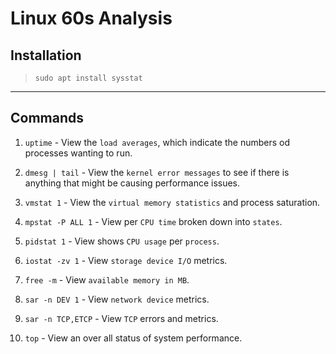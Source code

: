 # Linux 60s Analysis

## Installation

> `sudo apt install sysstat`

---

## Commands

1. `uptime` - View the `load averages`, which indicate the numbers od processes wanting to run.

2. `dmesg | tail` - View the `kernel error messages` to see if there is anything that might be causing performance issues.

3. `vmstat 1` - View the `virtual memory statistics` and process saturation.

4. `mpstat -P ALL 1` - View per `CPU time` broken down into `states`.

5. `pidstat 1` - View shows `CPU usage` per `process`.

6. `iostat -zv 1` - View `storage device I/O` metrics.

7. `free -m` - View `available memory in MB`.

8. `sar -n DEV 1` - View `network device` metrics.

9. `sar -n TCP,ETCP` - View `TCP` errors and metrics.

10. `top` - View an over all status of system performance.